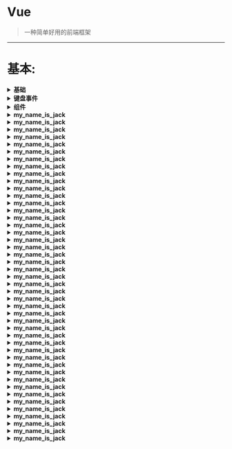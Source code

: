 # Vue
> 一种简单好用的前端框架
---






# 基本:
<details>
<summary><b> 基础  </b></summary>

```  


循环遍历 + a 标签 href 改变
如何在a标签的href中传入需要的参数?

<ul class="dropdown-menu" id="app">
    <li v-for="date_list in date_list">
        <a :href = "get_date_Href(date_list)" >{{ date_list }}</a>
    </li>
</ul>

new Vue({
    el: '#app',
    data: {
        date_list: date_list
    },
    methods:{
        get_date_Href:function(val){
            return '/Phrase_Controller/index?Date='+val
        }
    }
})




data 用于定义属性
methods 用于定义的函数，可以通过 return 来返回函数值
{{ }} 用于输出对象属性和函数返回值
{{xxx}}             表示取值
{{details()}}       调用方法


	<div id="vue_det">
		<h1>site : {{site}}</h1>
		<h1>url : {{url}}</h1>
		<h1>{{details()}}</h1>
	</div>

	<script type="text/javascript">
		var vm = new Vue({
			el: '#vue_det',
			data: {
				site: "菜鸟教程",					// 可以是字符串
				url: "www.runoob.com",			   
				checkedNames: [],					// 可以是 array
				checked : true,						// 可以是 bool 布尔
			},
			methods: {
				details: function() {
					return  this.site + " - 学的不仅是技术，更是梦想！";
				}
			}
		})
	</script>





Vue.js 模板语法

v-html:
	使用 v-html 指令用于输出 html 代码：
	<div id="app">
		<div v-html="message"></div>
	</div>
	<script>
	new Vue({
	el: '#app',
	data: {
		message: '<h1>菜鸟教程</h1>'
	}
	})
	</script>














v-bind:
		资料来源:   https://www.runoob.com/vue2/vue-class-style.html
v-bind 来设置样式属性 , 比如:
	class
	id
	href		<a v-bind:href="url">菜鸟教程</a>

	HTML 属性中的值应使用 v-bind 指令
			完整语法:
				<a v-bind:href="url"></a>
			缩写:
				<a :href="url"></a>

案例:
isActive 设置为 true 显示了一个绿色的 div 块，如果设置为 false 则不显示：
	.active {
		width: 100px;
		height: 100px;
		background: green;
	}
	div v-bind:class="{ active: isActive }"></div>
	data: {
		isActive: true
	}

											.text-danger {background: GREEN;}
<div class="static" v-bind:class="{ active: 'text-danger': true }"></div>	
<div class="static active text-danger"></div>			// 编译后的 div 的 class

 v-bind:style 直接设置样式:
	<div v-bind:style="{ color: activeColor, fontSize: fontSize + 'px' }">菜鸟教程</div>
	编译后:
	<div style="color: green; font-size: 30px;">菜鸟教程</div>

直接绑定到一个样式对象，让模板更清晰：
<div v-bind:style="styleObject">菜鸟教程</div>
data: {
    styleObject: {
      color: 'green',
      fontSize: '30px'
    }
}

















v-model:
	资料来源:   https://www.runoob.com/vue2/vue-forms.html
	v-model 指令用来在 input、select、textarea、checkbox、radio 等表单控件元素上创建双向数据绑定

案例 1
<p>{{ message }}</p>
<input v-model="message">
data: {
	message: 'Runoob'
}


案例 2
<input type="checkbox" id="checkbox" v-model="checked">
<label for="checkbox">{{ checked }}</label>
data: {
	checked : true
}


案例 3
 <select v-model="selected" name="fruit">
    <option value="">选择一个网站</option>
    <option value="www.runoob.com">Runoob</option>
    <option value="www.google.com">Google</option>
  </select>

   <div id="output">
      选择的网站是: {{selected}}
  </div>

   data: {
	selected: '' 
  }


.number
如果想自动将用户的输入值转为 Number 类型（如果原值的转换结果为 NaN 则返回原值），
可以添加一个修饰符 number 给 v-model 来处理输入值：

<input v-model.number="age" type="number">
这通常很有用，因为在 type="number" 时 HTML 中输入的值也总是会返回字符串类型。

.trim
如果要自动过滤用户输入的首尾空格，可以添加 trim 修饰符到 v-model 上过滤输入：
<input v-model.trim="msg">

















v-on:
	按钮的事件我们可以使用 v-on 监听事件，并对用户的输入进行响应
	<button v-on:click="reverseMessage">反转字符串</button>
	完整语法:
		<a v-on:click="doSomething"></a>
	缩写:
		<a @click="doSomething"></a>

案例:
<button v-on:click="counter += 1">增加 1</button>
<p>这个按钮被点击了 {{ counter }} 次。</p>	
data: {
    counter: 0
}	


<!-- greet 是在下面定义的方法名 -->
<button v-on:click="greet">Greet</button>
  data: {
    name: 'Vue.js'
  },
  // 在 `methods` 对象中定义方法
  methods: {
    greet: function (event) {
      // `this` 在方法里指当前 Vue 实例
      alert('Hello ' + this.name + '!')
      // `event` 是原生 DOM 事件
	  if (event) {
		  alert(event.target.tagName)
	  }
    }
  }


方法传值: 
<button v-on:click="say('hi')">Say hi</button>
<button v-on:click="say('what')">Say what</button>

  methods: {
    say: function (message) {
      alert(message)
    }
  }


<!-- 只有在 keyCode 是 13 时调用 vm.submit() -->
<input v-on:keyup.13="submit">

<!-- 同上 -->
<input v-on:keyup.enter="submit">









v-if  v-else  :
	指令是带有 v- 前缀的特殊属性
		指令用于在表达式的值改变时，将某些行为应用到 DOM 上。如下例子：
	<div id="app">
		<p v-if="seen">现在你看到我了</p>
	</div>
	data: {
		seen: true
	}

	随机生成一个数字，判断是否大于0.5，然后输出对应信息
		<div v-if="Math.random() > 0.5">
			Sorry
		</div>
		<div v-else>
			Not sorry
		</div>

	v-else-if 在 2.1.0 新增，顾名思义，用作 v-if 的 else-if 块。可以链式的多次使用
	<div v-else-if="type === 'B'">
      B
    </div>
    

v-show 
	指令来根据条件展示元素
	<h1 v-show="ok">Hello!</h1>
	data: {
    	ok: true
  	}




循环 / 遍历:
v-for:
 	<li v-for="site in sites">
      {{ site.name }}
    </li>
	sites: [
      { name: 'Runoob' },
      { name: 'Google' },
      { name: 'Taobao' }
    ]

	<li v-for="value in object">
    	{{ value }}
    </li>
	object: {
    	name: '菜鸟教程',
      	url: 'http://www.runoob.com',
      	slogan: '学的不仅是技术，更是梦想！'
    }

	键值对:
	<li v-for="(value, key) in object">
    	{{ key }} : {{ value }}
    </li>

	键值对(带上索引):
	<li v-for="(value, key, index) in object">
    	{{ index }}. {{ key }} : {{ value }}
    </li>



Vue.js 监听属性
	 监听属性 watch，我们可以通过 watch 来响应数据的变化
	<p style = "font-size:25px;">计数器: {{ counter }}</p>
	<button @click = "counter++" style = "font-size:25px;">点我</button>
	
	data: {
       counter: 1
    }

	vm.$watch('counter', function(nval, oval) {
		alert('计数器值的变化 :' + oval + ' 变为 ' + nval + '!');
	});





Vue.js 自定义指令
除了默认设置的核心指令( v-model 和 v-show ), Vue 也允许注册自定义指令
下面我们注册一个全局指令 v-focus, 该指令的功能是在页面加载时，元素获得焦点：
<div id="app">
    <p>页面载入时，input 元素自动获取焦点：</p>
    <input v-focus>
</div>

<script>
// 注册一个全局自定义指令 v-focus
Vue.directive('focus', {
  // 当绑定元素插入到 DOM 中。
  inserted: function (el) {
    // 聚焦元素
    el.focus()
  }
})
// 创建根实例
new Vue({
  el: '#app'
})
</script>

也可以在实例使用 directives 选项来注册局部指令，这样指令只能在这个实例中使用：
<div id="app">
  <p>页面载入时，input 元素自动获取焦点：</p>
  <input v-focus>
</div>
 
<script>
// 创建根实例
new Vue({
  el: '#app',
  directives: {
    // 注册一个局部的自定义指令 v-focus
    focus: {
      // 指令的定义
      inserted: function (el) {
        // 聚焦元素
        el.focus()
      }
    }
  }
})
</script>









```
</details>






















<details>
<summary><b>  键盘事件  </b></summary>

```  


<!-- 只有在 keyCode 是 13 时调用 vm.submit() -->
<input v-on:keyup.13="submit">


记住所有的 keyCode 比较困难，所以 Vue 为最常用的按键提供了别名：
<!-- 同上 -->
<input v-on:keyup.enter="submit">


全部的按键别名：
.enter
.tab
.delete (捕获 "删除" 和 "退格" 键)
.esc
.space
.up
.down
.left
.right
.ctrl
.alt
.shift
.meta
实例

<p><!-- Alt + C -->
<input @keyup.alt.67="clear">
<!-- Ctrl + Click -->
<div @click.ctrl="doSomething">Do something</div>





```
</details>



















































<details>
<summary><b> 组件 </b></summary>

```  

详细教程 : https://www.runoob.com/vue2/vue-component.html

组件（Component）是 Vue.js 最强大的功能之一
组件可以扩展 HTML 元素，封装可重用的代码

注册一个全局组件语法格式如下：
Vue.component(tagName, options)

tagName 为组件名，options 为配置选项。注册后，我们可以使用以下方式来调用组件：
<tagName></tagName>

注册一个简单的全局组件 runoob，并使用它：
	<div id="app">
		<runoob></runoob>
	</div>
	
	<script>
	// 注册
	Vue.component('runoob', {
	template: '<h1>自定义组件!</h1>'
	})
	// 创建根实例
	new Vue({
	el: '#app'
	})
	</script>











```
</details>







<details>
<summary><b>my_name_is_jack</b></summary>

```  

```
</details>







<details>
<summary><b>my_name_is_jack</b></summary>

```  

```
</details>







<details>
<summary><b>my_name_is_jack</b></summary>

```  

```
</details>







<details>
<summary><b>my_name_is_jack</b></summary>

```  

```
</details>







<details>
<summary><b>my_name_is_jack</b></summary>

```  

```
</details>







<details>
<summary><b>my_name_is_jack</b></summary>

```  

```
</details>







<details>
<summary><b>my_name_is_jack</b></summary>

```  

```
</details>







<details>
<summary><b>my_name_is_jack</b></summary>

```  

```
</details>







<details>
<summary><b>my_name_is_jack</b></summary>

```  

```
</details>







<details>
<summary><b>my_name_is_jack</b></summary>

```  

```
</details>







<details>
<summary><b>my_name_is_jack</b></summary>

```  

```
</details>







<details>
<summary><b>my_name_is_jack</b></summary>

```  

```
</details>







<details>
<summary><b>my_name_is_jack</b></summary>

```  

```
</details>







<details>
<summary><b>my_name_is_jack</b></summary>

```  

```
</details>







<details>
<summary><b>my_name_is_jack</b></summary>

```  

```
</details>







<details>
<summary><b>my_name_is_jack</b></summary>

```  

```
</details>







<details>
<summary><b>my_name_is_jack</b></summary>

```  

```
</details>







<details>
<summary><b>my_name_is_jack</b></summary>

```  

```
</details>







<details>
<summary><b>my_name_is_jack</b></summary>

```  

```
</details>







<details>
<summary><b>my_name_is_jack</b></summary>

```  

```
</details>







<details>
<summary><b>my_name_is_jack</b></summary>

```  

```
</details>







<details>
<summary><b>my_name_is_jack</b></summary>

```  

```
</details>







<details>
<summary><b>my_name_is_jack</b></summary>

```  

```
</details>







<details>
<summary><b>my_name_is_jack</b></summary>

```  

```
</details>







<details>
<summary><b>my_name_is_jack</b></summary>

```  

```
</details>







<details>
<summary><b>my_name_is_jack</b></summary>

```  

```
</details>







<details>
<summary><b>my_name_is_jack</b></summary>

```  

```
</details>







<details>
<summary><b>my_name_is_jack</b></summary>

```  

```
</details>







<details>
<summary><b>my_name_is_jack</b></summary>

```  

```
</details>







<details>
<summary><b>my_name_is_jack</b></summary>

```  

```
</details>







<details>
<summary><b>my_name_is_jack</b></summary>

```  

```
</details>







<details>
<summary><b>my_name_is_jack</b></summary>

```  

```
</details>







<details>
<summary><b>my_name_is_jack</b></summary>

```  

```
</details>







<details>
<summary><b>my_name_is_jack</b></summary>

```  

```
</details>







<details>
<summary><b>my_name_is_jack</b></summary>

```  

```
</details>







<details>
<summary><b>my_name_is_jack</b></summary>

```  

```
</details>







<details>
<summary><b>my_name_is_jack</b></summary>

```  

```
</details>







<details>
<summary><b>my_name_is_jack</b></summary>

```  

```
</details>







<details>
<summary><b>my_name_is_jack</b></summary>

```  

```
</details>







<details>
<summary><b>my_name_is_jack</b></summary>

```  

```
</details>







<details>
<summary><b>my_name_is_jack</b></summary>

```  

```
</details>







<details>
<summary><b>my_name_is_jack</b></summary>

```  

```
</details>







<details>
<summary><b>my_name_is_jack</b></summary>

```  

```
</details>







<details>
<summary><b>my_name_is_jack</b></summary>

```  

```
</details>







<details>
<summary><b>my_name_is_jack</b></summary>

```  

```
</details>








